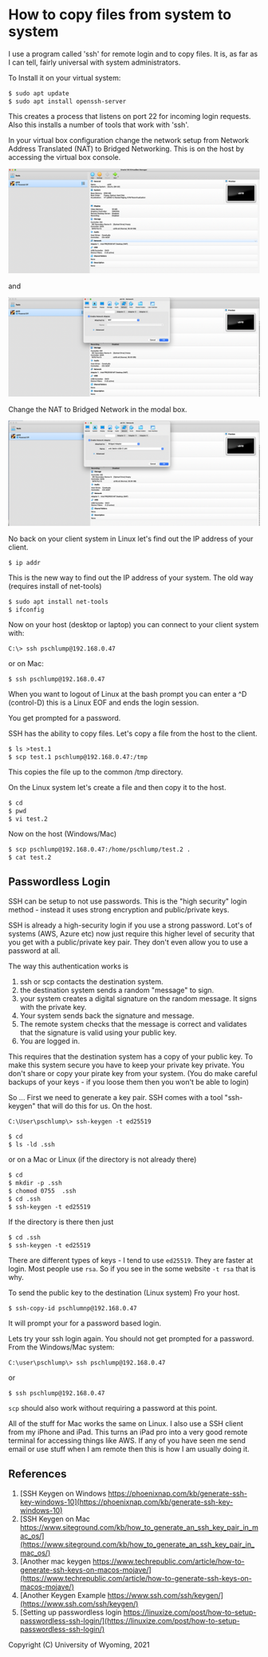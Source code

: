 
<style>
.pagebreak { page-break-before: always; }
.half { height: 200px; }
</style>


# How to copy files from system to system

I use a program called 'ssh' for remote login and to copy files.
It is, as far as I can tell, fairly universal with system
administrators.

To Install it on your virtual system:

```
$ sudo apt update
$ sudo apt install openssh-server
```

This creates a process that listens on port 22 for incoming
login requests.  Also this installs a number of tools that
work with 'ssh'.

In your virtual box configuration change the network setup
from Network Address Translated (NAT) to Bridged Networking.
This is on the host by accessing the virtual box console.

![VirtualBox-01.png](VirtualBox-01.png)

and 

![VirtualBox-02.png](VirtualBox-02.png)

Change the NAT to Bridged Network in the modal box.

![VirtualBox-03.png](VirtualBox-03.png)

No back on your client system in Linux let's find out the
IP address of your client.

```
$ ip addr
```

This is the new way to find out the IP address of your 
system.  The old way (requires install of net-tools)

```
$ sudo apt install net-tools
$ ifconfig
```

Now on your host (desktop or laptop) you can connect
to your client system with:


```
C:\> ssh pschlump@192.168.0.47
```

or on Mac:

```
$ ssh pschlump@192.168.0.47
```

When you want to logout of Linux at the bash prompt
you can enter a ^D (control-D) this is a Linux
EOF and ends the login session.

You get prompted for a password.

SSH has the ability to copy files.  Let's copy a file from the
host to the client.

```
$ ls >test.1
$ scp test.1 pschlump@192.168.0.47:/tmp
```

This copies the file up to the common /tmp directory.

On the Linux system let's create a file and then copy
it to the host.

```
$ cd
$ pwd
$ vi test.2
```

Now on the host (Windows/Mac)

```
$ scp pschlump@192.168.0.47:/home/pschlump/test.2 .
$ cat test.2
```

## Passwordless Login

SSH can be setup to not use passwords.  This is the "high security" 
login method - instead it uses strong encryption and public/private
keys.

SSH is already a high-security login if you use a strong password.
Lot's of systems (AWS, Azure etc) now just require this higher
level of security that you get with a public/private key pair.
They don't even allow you to use a password at all.

The way this authentication works is

1. ssh or scp contacts the destination system.
2. the destination system sends a random "message" to sign.
3. your system creates a digital signature on the random message.  It signs with the private key.
4. Your system sends back the signature and message.
5. The remote system checks that the message is correct and validates that the signature is
valid using your public key.
6. You are logged in.

This requires that the destination system has a copy of your public key.
To make this system secure you have to keep your private key private.
You don't share or copy your pirate key from your system. (You do make
careful backups of your keys - if you loose them then you won't be
able to login)

So ... First we need to generate a key pair.   SSH comes with a
tool "ssh-keygen" that will do this for us.  On the host.


```
C:\User\pschlump\> ssh-keygen -t ed25519

```

```
$ cd
$ ls -ld .ssh
```

or on a Mac or Linux (if the directory is not already there)

```
$ cd 
$ mkdir -p .ssh
$ chomod 0755  .ssh
$ cd .ssh
$ ssh-keygen -t ed25519
```

If the directory is there then just

```
$ cd .ssh
$ ssh-keygen -t ed25519
```

There are different types of keys - I tend to use `ed25519`.
They are faster at login.  Most people use `rsa`.  So if you see
in the some website  `-t rsa` that is why.

To send the public key to the destination (Linux system)
Fro your host.

```
$ ssh-copy-id pschlumnp@192.168.0.47
```

It will prompt your for a password based login.

Lets try your ssh login again.
You should not get prompted for a password.
From the Windows/Mac system:

```
C:\user\pschlump\> ssh pschlump@192.168.0.47
```

or


```
$ ssh pschlump@192.168.0.47
```

`scp` should also work without requiring a password
at this point.

All of the stuff for Mac works the same on Linux.
I also use a SSH client from my iPhone and iPad.   This turns an iPad pro into a
very good remote terminal for accessing things like AWS.  If any of you have
seen me send email or use stuff when I am remote then this is how I am usually
doing it.




## References

1. [SSH Keygen on Windows https://phoenixnap.com/kb/generate-ssh-key-windows-10](https://phoenixnap.com/kb/generate-ssh-key-windows-10)
1. [SSH Keygen on Mac https://www.siteground.com/kb/how_to_generate_an_ssh_key_pair_in_mac_os/](https://www.siteground.com/kb/how_to_generate_an_ssh_key_pair_in_mac_os/)
1. [Another mac keygen https://www.techrepublic.com/article/how-to-generate-ssh-keys-on-macos-mojave/](https://www.techrepublic.com/article/how-to-generate-ssh-keys-on-macos-mojave/)
1. [Another Keygen Example https://www.ssh.com/ssh/keygen/](https://www.ssh.com/ssh/keygen/)
1. [Setting up passwordless login https://linuxize.com/post/how-to-setup-passwordless-ssh-login/](https://linuxize.com/post/how-to-setup-passwordless-ssh-login/)

Copyright (C) University of Wyoming, 2021
